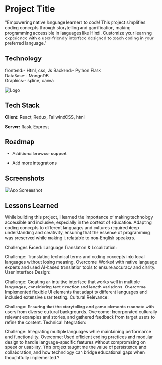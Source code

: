 
# Project Title
"Empowering native language learners to code! This project simplifies coding concepts through storytelling and gamification, making programming accessible in languages like Hindi. Customize your learning experience with a user-friendly interface designed to teach coding in your preferred language."


## Technology
frontend:- Html, css, Js
Backend:- Python Flask    
DataBase:- MongoDB  
Graphics:- spline, canva
 

![Logo]([https://bashalogo.s3.ap-south-1.amazonaws.com/Untitled%20design.png?response-content-disposition=inline&X-Amz-Security-Token=IQoJb3JpZ2luX2VjEHEaCmFwLXNvdXRoLTEiSDBGAiEAzqpviOhgt7ObHnLRmrnFdi8IrdFgh1MFEbaAy4zVQGwCIQC1woY6wBrJG%2F7b%2FX1JqG%2ByMvJuEOxiIebj8KMwMaTXGCrtAgiK%2F%2F%2F%2F%2F%2F%2F%2F%2F%2F8BEAAaDDg1MTcyNTIxNzE4OCIM8e5FqZPyywiJyOL%2FKsECfHfMrsZpPvVBAYR%2FPpsYo5m51lyuDxthqXTilGBONtPgaLimGx86UCDuGCHZuh3MC2%2BgLpn2s3MPg8ORhfHFeF5f1hB%2Fn7dNCLP%2BCUU%2Bx61p%2FDswhZfPcuMUcSraN1kG28HuohhXkGc5BUeEpDuqEeDxtjfaOuzl5xDvwdOycXoCRG4npQR4xmQrMNPdiaKIWTsjuSaN6CG0EI4cGj4yaYy9y8UVf%2B%2BDyO7LiY78njgTeYEoXR2P%2FxVHA98P%2FOaidMKgP%2B6uwZ%2FYNq4vzgaG0VteV7g4IczY89KKk2EpHi00HnSQkVkw1DissslDO8vvMCKYbo2v76bwlSa6%2FWbnNBuEHAjLLbx26bFRb8wp4jm%2B8ZVQPW8QfHB0c3h6moh4JxmN7%2FxeYSyEp4VWLDRN0IPe3ficLNGHB4s6odx9Pa72MKXc0LYGOrICq%2FjzLWv4LNdZ%2FQCSBFfaKL3pSj9xRSeBfiYNcEl0CLP7slvSaKdVYwvABi2mupzt4U51WixdOg1nxI2OnnfeTSElpGE%2B5BBYj7QwWwrbmihWQJ0CUFoLM60fubtzqFYLq8Vx7sJq%2F7mcfDh9DdA%2BagLlm74DrztmYi1H0eAFtZQQjmN94kPLR19QDg6YO8Un89djiwQGYhdHEFUQLQa91TurFH%2BPfbyGsj2f1fcmsaoy5%2FrPiJ%2Bz5T112KAgLbX9k69aPwyAwT%2BbGd0cOUOx%2BmF50xU3aZ%2FUx%2BFlmPkOKqgVGmLGcKmY3jlKyZh09%2BQH9sUaaitUL1EDKYEGlJnPWCYt%2FihDpuE3uHpvtm4JryFWjRr4%2FQ3qMtNZUNKBDmyCPDwnfSAh58ypzEU5xBwMacT%2B&X-Amz-Algorithm=AWS4-HMAC-SHA256&X-Amz-Date=20240901T090902Z&X-Amz-SignedHeaders=host&X-Amz-Expires=300&X-Amz-Credential=ASIA4MTWHNWSJ3BCZHLX%2F20240901%2Fap-south-1%2Fs3%2Faws4_request&X-Amz-Signature=d4f2915c73deefb429dd15344baf5b2d5218b54e3ff8575cbf4d5b5033a81aca](https://bashalogo.s3.ap-south-1.amazonaws.com/Untitled%20design.png?versionId=null&response-content-disposition=inline&X-Amz-Security-Token=IQoJb3JpZ2luX2VjEPz%2F%2F%2F%2F%2F%2F%2F%2F%2F%2FwEaCmFwLXNvdXRoLTEiRjBEAiA9KkecgThrLnuy0lLV25QwWcqAVx1nCt1Uek1ryQUbPAIgQ6EntkPi6fBWC1yPKzz93Z%2BFZmGf4csPFZ0NhPx44Pwq5AIIJRAAGgw4NTE3MjUyMTcxODgiDHCSw69GIyTQ%2BWNHtyrBArYAiFBmX3G7DNt30M69TNpuw9fpj%2B7YN%2BHXzBPdXobrVJJTKNZ9%2BN2b8Nb9OIYFnNukcyJ8PFclGkJsfRoISeO%2BVjUY0XCBlYjDuVF8G8%2BsV2BPsNCgbNhjnLo2nm32CceNDdWNPV%2BPeVENiOwNelhxtFJc9l4%2BXi1V3PciBK1jt5xlX%2BzmTZabCeJvsq1hv%2Beo%2BmduXBzPCOyro7ZHKgYy2R0d9C9Wc2fNkamd%2FvI1WdvcpO%2BTgup04vg%2Be%2FsfgUkOswZkabM9ufihd0UyoX1wgI9TaEJR4awy7XyfyimzGFat0Pp6QNBZfOTGNzmqwrN7VhvVLKFLU12dSjyQ94AmiZTSxBXp403XhEq0PAF1Md0B87fR%2BUFBCai5GGEnE1LsZcNXUQBbVNrCogIvz21%2BhkUHiqpPROg%2BBWV0lnR6kTCjne%2B2Bjq0AqKxiLmIVJVJPppiy4GAIQXEnKpbYyUYySkRycONdIdh5nwKNW8RZ7aEF6UJ8d2y9CVgDo6%2FoTmRToA1oFoddbhhBFn4WJhYVAkCDZ0OTWFahNFvZkSKDzHFNCGmvOrox2Klq74%2FCwnYGXcUFu2pkqxGh9k0mXPfs%2BMQL8O9WyHFOjpzdiMIPnC5kto3VCTAFf7MIXpbhoKTCmczX0GXMJjc18M9z2GbaWYMmdVqbyaW%2FEuHZfQq7iTSA01YGqWYYLIHqH2sWPlJp5B99utsBWjiCCUqzf6O%2FTjLIlq1Ltu4aYUQ8YaES6lDsAZFYxMj4ut8RCx9aK6sxEdFKQ0GT7WiQtfLeziiUIKTbfzkBWSpQbCy3qQI3ZAmfxmAQ6yE94PhiJ3BbtiLgA8RuunnU3lOyMNJ&X-Amz-Algorithm=AWS4-HMAC-SHA256&X-Amz-Date=20240907T040216Z&X-Amz-SignedHeaders=host&X-Amz-Expires=300&X-Amz-Credential=ASIA4MTWHNWSC2CRII3U%2F20240907%2Fap-south-1%2Fs3%2Faws4_request&X-Amz-Signature=fe6418222a5e6767c862b167ae1c4e14b5fc65635110e37cac15c287ee02abbb))


## Tech Stack

**Client:** React, Redux, TailwindCSS, html 

**Server:** flask, Express


## Roadmap

- Additional browser support

- Add more integrations


## Screenshots

![App Screenshot](https://ssbasha.s3.ap-south-1.amazonaws.com/Screenshot%202024-08-06%20062633%20%281%29.png?response-content-disposition=inline&X-Amz-Security-Token=IQoJb3JpZ2luX2VjEHEaCmFwLXNvdXRoLTEiSDBGAiEAzqpviOhgt7ObHnLRmrnFdi8IrdFgh1MFEbaAy4zVQGwCIQC1woY6wBrJG%2F7b%2FX1JqG%2ByMvJuEOxiIebj8KMwMaTXGCrtAgiK%2F%2F%2F%2F%2F%2F%2F%2F%2F%2F8BEAAaDDg1MTcyNTIxNzE4OCIM8e5FqZPyywiJyOL%2FKsECfHfMrsZpPvVBAYR%2FPpsYo5m51lyuDxthqXTilGBONtPgaLimGx86UCDuGCHZuh3MC2%2BgLpn2s3MPg8ORhfHFeF5f1hB%2Fn7dNCLP%2BCUU%2Bx61p%2FDswhZfPcuMUcSraN1kG28HuohhXkGc5BUeEpDuqEeDxtjfaOuzl5xDvwdOycXoCRG4npQR4xmQrMNPdiaKIWTsjuSaN6CG0EI4cGj4yaYy9y8UVf%2B%2BDyO7LiY78njgTeYEoXR2P%2FxVHA98P%2FOaidMKgP%2B6uwZ%2FYNq4vzgaG0VteV7g4IczY89KKk2EpHi00HnSQkVkw1DissslDO8vvMCKYbo2v76bwlSa6%2FWbnNBuEHAjLLbx26bFRb8wp4jm%2B8ZVQPW8QfHB0c3h6moh4JxmN7%2FxeYSyEp4VWLDRN0IPe3ficLNGHB4s6odx9Pa72MKXc0LYGOrICq%2FjzLWv4LNdZ%2FQCSBFfaKL3pSj9xRSeBfiYNcEl0CLP7slvSaKdVYwvABi2mupzt4U51WixdOg1nxI2OnnfeTSElpGE%2B5BBYj7QwWwrbmihWQJ0CUFoLM60fubtzqFYLq8Vx7sJq%2F7mcfDh9DdA%2BagLlm74DrztmYi1H0eAFtZQQjmN94kPLR19QDg6YO8Un89djiwQGYhdHEFUQLQa91TurFH%2BPfbyGsj2f1fcmsaoy5%2FrPiJ%2Bz5T112KAgLbX9k69aPwyAwT%2BbGd0cOUOx%2BmF50xU3aZ%2FUx%2BFlmPkOKqgVGmLGcKmY3jlKyZh09%2BQH9sUaaitUL1EDKYEGlJnPWCYt%2FihDpuE3uHpvtm4JryFWjRr4%2FQ3qMtNZUNKBDmyCPDwnfSAh58ypzEU5xBwMacT%2B&X-Amz-Algorithm=AWS4-HMAC-SHA256&X-Amz-Date=20240901T091413Z&X-Amz-SignedHeaders=host&X-Amz-Expires=300&X-Amz-Credential=ASIA4MTWHNWSJ3BCZHLX%2F20240901%2Fap-south-1%2Fs3%2Faws4_request&X-Amz-Signature=32b9f87e3bfee0f28ae0b35b15a4fc7c88a1ad63c5856643aebace07d16c566d)


## Lessons Learned


While building this project, I learned the importance of making technology accessible and inclusive, especially in the context of education. Adapting coding concepts to different languages and cultures required deep understanding and creativity, ensuring that the essence of programming was preserved while making it relatable to non-English speakers.

Challenges Faced:
Language Translation & Localization:

Challenge: Translating technical terms and coding concepts into local languages without losing meaning.
Overcome: Worked with native language experts and used AI-based translation tools to ensure accuracy and clarity.
User Interface Design:

Challenge: Creating an intuitive interface that works well in multiple languages, considering text direction and length variations.
Overcome: Implemented flexible UI elements that adapt to different languages and included extensive user testing.
Cultural Relevance:

Challenge: Ensuring that the storytelling and game elements resonate with users from diverse cultural backgrounds.
Overcome: Incorporated culturally relevant examples and stories, and gathered feedback from target users to refine the content.
Technical Integration:

Challenge: Integrating multiple languages while maintaining performance and functionality.
Overcome: Used efficient coding practices and modular design to handle language-specific features without compromising on speed or usability.
This project taught me the value of persistence and collaboration, and how technology can bridge educational gaps when thoughtfully implemented.?

